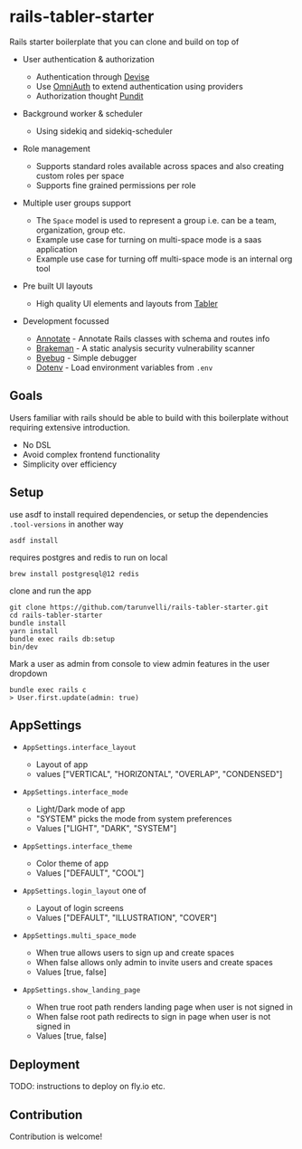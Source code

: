 # rails-tabler-starter

Rails starter boilerplate that you can clone and build on top of

* User authentication & authorization

    * Authentication through [Devise](https://github.com/heartcombo/devise)
    * Use [OmniAuth](https://github.com/heartcombo/devise/wiki/OmniAuth%3A-Overview) to extend authentication using providers
    * Authorization thought [Pundit](https://github.com/varvet/pundit)

* Background worker & scheduler

    * Using sidekiq and sidekiq-scheduler

* Role management

    * Supports standard roles available across spaces and also creating custom roles per space
    * Supports fine grained permissions per role

* Multiple user groups support

    * The `Space` model is used to represent a group i.e. can be a team, organization, group etc.
    * Example use case for turning on multi-space mode is a saas application
    * Example use case for turning off multi-space mode is an internal org tool

* Pre built UI layouts

    * High quality UI elements and layouts from [Tabler](https://tabler.io/)

* Development focussed

    * [Annotate](https://github.com/ctran/annotate_models) - Annotate Rails classes with schema and routes info
    * [Brakeman](https://github.com/presidentbeef/brakeman) - A static analysis security vulnerability scanner
    * [Byebug](https://github.com/deivid-rodriguez/byebug) - Simple debugger
    * [Dotenv](https://github.com/bkeepers/dotenv) - Load environment variables from `.env`

## Goals

Users familiar with rails should be able to build with this boilerplate without requiring extensive introduction.

* No DSL
* Avoid complex frontend functionality
* Simplicity over efficiency

## Setup

use asdf to install required dependencies, or setup the dependencies `.tool-versions` in another way
```
asdf install
```

requires postgres and redis to run on local

```
brew install postgresql@12 redis
```

clone and run the app

```
git clone https://github.com/tarunvelli/rails-tabler-starter.git
cd rails-tabler-starter
bundle install
yarn install
bundle exec rails db:setup
bin/dev
```

Mark a user as admin from console to view admin features in the user dropdown
```
bundle exec rails c
> User.first.update(admin: true)
```

## AppSettings

* `AppSettings.interface_layout`
    * Layout of app
    * values ["VERTICAL", "HORIZONTAL", "OVERLAP", "CONDENSED"]

* `AppSettings.interface_mode`
    * Light/Dark mode of app
    * "SYSTEM" picks the mode from system preferences
    * Values ["LIGHT", "DARK", "SYSTEM"]

* `AppSettings.interface_theme`
    * Color theme of app
    * Values ["DEFAULT", "COOL"]

* `AppSettings.login_layout` one of
    * Layout of login screens
    * Values ["DEFAULT", "ILLUSTRATION", "COVER"]

* `AppSettings.multi_space_mode`
    * When true allows users to sign up and create spaces
    * When false allows only admin to invite users and create spaces
    * Values [true, false]

* `AppSettings.show_landing_page`
    * When true root path renders landing page when user is not signed in
    * When false root path redirects to sign in page when user is not signed in
    * Values [true, false]

## Deployment

TODO: instructions to deploy on fly.io etc.

## Contribution

Contribution is welcome!